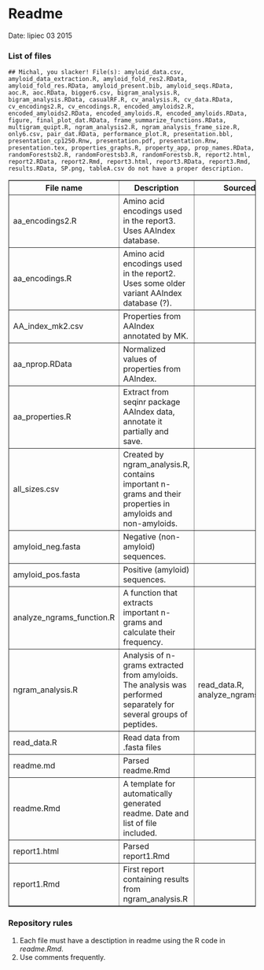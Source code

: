 Readme
========================================================

Date: lipiec 03 2015

### List of files


```
## Michal, you slacker! File(s): amyloid_data.csv, amyloid_data_extraction.R, amyloid_fold_res2.RData, amyloid_fold_res.RData, amyloid_present.bib, amyloid_seqs.RData, aoc.R, aoc.RData, bigger6.csv, bigram_analysis.R, bigram_analysis.RData, casualRF.R, cv_analysis.R, cv_data.RData, cv_encodings2.R, cv_encodings.R, encoded_amyloids2.R, encoded_amyloids2.RData, encoded_amyloids.R, encoded_amyloids.RData, figure, final_plot_dat.RData, frame_summarize_functions.RData, multigram_quipt.R, ngram_analysis2.R, ngram_analysis_frame_size.R, only6.csv, pair_dat.RData, performance_plot.R, presentation.bbl, presentation_cp1250.Rnw, presentation.pdf, presentation.Rnw, presentation.tex, properties_graphs.R, property_app, prop_names.RData, randomForestsb2.R, randomForestsb3.R, randomForestsb.R, report2.html, report2.RData, report2.Rmd, report3.html, report3.RData, report3.Rmd, results.RData, SP.png, tableA.csv do not have a proper description.
```

<!-- html table generated in R 3.2.1 by xtable 1.7-4 package -->
<!-- Fri Jul  3 12:39:24 2015 -->
<table border=1>
<tr> <th> File name </th> <th> Description </th> <th> Sourced files </th>  </tr>
  <tr> <td> aa_encodings2.R </td> <td> Amino acid encodings used in the report3. Uses AAIndex database. </td> <td>  </td> </tr>
  <tr> <td> aa_encodings.R </td> <td> Amino acid encodings used in the report2. Uses some older variant AAIndex database (?). </td> <td>  </td> </tr>
  <tr> <td> AA_index_mk2.csv </td> <td> Properties from AAIndex annotated by MK. </td> <td>  </td> </tr>
  <tr> <td> aa_nprop.RData </td> <td> Normalized values of properties from AAIndex. </td> <td>  </td> </tr>
  <tr> <td> aa_properties.R </td> <td> Extract from seqinr package AAIndex data, annotate it partially and save. </td> <td>  </td> </tr>
  <tr> <td> all_sizes.csv </td> <td> Created by ngram_analysis.R, contains important n-grams and their properties in amyloids and non-amyloids. </td> <td>  </td> </tr>
  <tr> <td> amyloid_neg.fasta </td> <td> Negative (non-amyloid) sequences. </td> <td>  </td> </tr>
  <tr> <td> amyloid_pos.fasta </td> <td> Positive (amyloid) sequences. </td> <td>  </td> </tr>
  <tr> <td> analyze_ngrams_function.R </td> <td> A function that extracts important n-grams and calculate their frequency. </td> <td>  </td> </tr>
  <tr> <td> ngram_analysis.R </td> <td> Analysis of n-grams extracted from amyloids. The analysis was performed separately for several groups of peptides. </td> <td> read_data.R, analyze_ngrams_function.R </td> </tr>
  <tr> <td> read_data.R </td> <td> Read data from .fasta files </td> <td>  </td> </tr>
  <tr> <td> readme.md </td> <td> Parsed readme.Rmd </td> <td>  </td> </tr>
  <tr> <td> readme.Rmd </td> <td> A template for automatically generated readme. Date and list of file included. </td> <td>  </td> </tr>
  <tr> <td> report1.html </td> <td> Parsed report1.Rmd </td> <td>  </td> </tr>
  <tr> <td> report1.Rmd </td> <td> First report containing results from ngram_analysis.R </td> <td>  </td> </tr>
   </table>

### Repository rules
1. Each file must have a desctiption in readme using the R code in *readme.Rmd*.
2. Use comments frequently.
